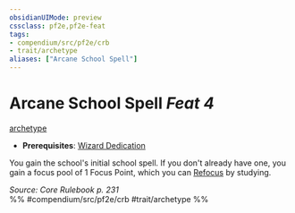 ```yaml
---
obsidianUIMode: preview
cssclass: pf2e,pf2e-feat
tags:
- compendium/src/pf2e/crb
- trait/archetype
aliases: ["Arcane School Spell"]
---
```

# Arcane School Spell  *Feat 4*  
[archetype](../../Rules/traits/archetype.md)  

- **Prerequisites**: [Wizard Dedication](wizard-dedication.md)

You gain the school's initial school spell. If you don't already have one, you gain a focus pool of 1 Focus Point, which you can [Refocus](../../Rules/actions/refocus.md) by studying.

*Source: Core Rulebook p. 231*  
%% #compendium/src/pf2e/crb #trait/archetype %%